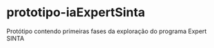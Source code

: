 # prototipo-iaExpertSinta
Protótipo contendo primeiras fases da exploração do programa Expert SINTA
